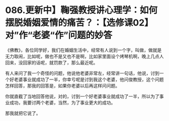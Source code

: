 # 086.更新中】鞠强教授讲心理学：如何摆脱婚姻爱情的痛苦？：【选修课02】对”作“老婆“作”问题的妙答

《佛教》，各位同学好，我们在婚姻生活中，经常有人说到一个字，叫做，做就是无力取闹，比如呢，做也不是又也不是啊，比如家里面设个烤琴机啊，晚上几点人回来，没回家的话呢，就罚款了，那么最近呢。

有人来问了我一个奇怪的问题，他说他老婆非常左，经常讲一句话，他说，讨到一个好老婆事业就成功了一半，你幸亏呢是讨到我这个老婆，他问俊教授，这个问题怎样回答，那我的回答是，如果你老婆以后再这样问问题。

你就直截了当地回答他说，对的，讨到一个好老婆事业就成功了一半，所以为了事业成功，我要讨两个老婆，当然，为了事业更大的成功。

那我就把它说了。